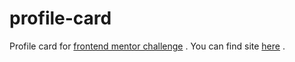# profile-card 
Profile card for [frontend mentor challenge](https://www.frontendmentor.io/challenges/profile-card-component-cfArpWshJ) . 
You can find site [here](https://estherseyi.github.io/profile-card/) .
